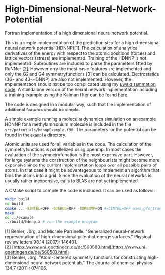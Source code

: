 # High-Dimensional-Neural-Network-Potential

Fortran implementation of a high dimensional neural network potential.

This is a simple implementation of the prediction step for a high dimensional neural network potential (HDNNP)[1].
The calculation of analytical derivatives of the energy with respect to the atomic positions (forces) and lattice vectors (stress)
are implemented. 
Training of the HDNNP is not implemented. 
Subroutines are included to parse the parameters fitted by RuNNer [2].
However only the most basic features are implemented and only the G2 and G4 symmetryfunctions [3] can be calculated.
Electrostatics (3G- and 4G-HDNNP) are also not implemented. However, the implementation should not be too complicated using my [Ewald summation code](https://github.com/Jonas-Finkler/ewald-summation).
A standalone version of the neural network implementation including a training example using the Kalman filter can be found [here](https://github.com/Jonas-Finkler/fortran-NeuralNetwork). 

The code is designed in a modular way, such that the implementation of additional features should be simple.

A simple example running a molecular dynamics simulation on an example HDNNP for a methylammonium molecule is included in the file ```src/potentials/hdnnpExample.f90```.
The parameters for the potential can be found in the ```example``` directory.

Atomic units are used for all variables in the code. The calculation of the symmetryfunctions is parallelized using openmp.
In most cases the evaluation of the symmetryfunction is the most expensive part. 
However, for large systems the construction of the neighbourlists might become more expensive since the current implementation 
loops over all possible pairs of atoms. 
In that case it might be advantageous to implement an algorithm that bins the atoms into a grid.
Since the evaluation of the neural networks is usually rather inexpensive, calls to BLAS are not yet implemented.

A CMake script to compile the code is included. It can be used as follows:
```bash
mkdir build
cd build
cmake .. -DINTEL=OFF -DDEBUG=OFF -DOPENMP=ON #-DINTEL=OFF uses gfortran =ON uses ifort
make 
cd ../example
../build/hdnnp.x # run the example program
```

[1] Behler, Jörg, and Michele Parrinello. "Generalized neural-network representation of high-dimensional potential-energy surfaces." Physical review letters 98.14 (2007): 146401.  
[2] [https://www.uni-goettingen.de/de/560580.html](https://www.uni-goettingen.de/de/560580.html)  
[3] Behler, Jörg. "Atom-centered symmetry functions for constructing high-dimensional neural network potentials." The Journal of chemical physics 134.7 (2011): 074106.  

